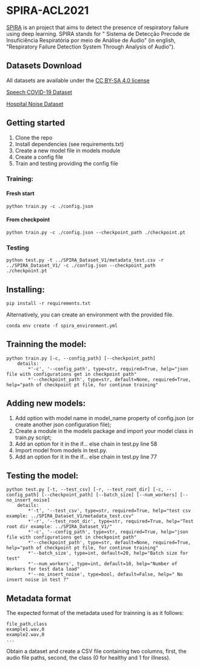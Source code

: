 # SPIRA-ACL2021

[SPIRA](https://spira.ime.usp.br/) is an project that aims to detect the presence of respiratory failure using deep learning. SPIRA stands for "
Sistema de Detecção Precode de Insuficiência Respiratória por meio de Análise de Áudio" (in english, "Respiratory Failure Detection System Through Analysis of Audio").

## Datasets Download
All datasets are available under the [CC BY-SA 4.0 license](https://creativecommons.org/licenses/by-sa/4.0/)

[Speech COVID-19  Dataset](https://drive.google.com/file/d/1Bv0d3uwBB-52MBmtN2A_qNoaBIxUkN9y/view?usp=sharing) 

[Hospital Noise Dataset](https://drive.google.com/file/d/1zNwkye2FhV5LOVh3OfdqgPKzmYS7LeCM/view?usp=sharing)


## Getting started

1. Clone the repo
2. Install dependencies (see requirements.txt)
3. Create a new model file in models module
4. Create a config file
5. Train and testing providing the config file

### Training:

#### Fresh start

`python train.py -c ./config.json`

#### From checkpoint 

`python train.py -c ./config.json --checkpoint_path ./checkpoint.pt`

### Testing

`python test.py -t ../SPIRA_Dataset_V1/metadata_test.csv -r ../SPIRA_Dataset_V1/ -c ./config.json --checkpoint_path ./checkpoint.pt`
        

## Installing:

`pip install -r requirements.txt`

Alternatively, you can create an environment with the provided file.

`conda env create -f spira_environment.yml`
    
## Trainning the model:

```
python train.py [-c, --config_path] [--checkpoint_path]
    details:
        *'-c', '--config_path', type=str, required=True, help="json file with configurations get in checkpoint path"
        *'--checkpoint_path', type=str, default=None, required=True, help="path of checkpoint pt file, for continue training"
```

## Adding new models: 
   
1. Add option with model name in model_name property of config.json (or create another json configuration file);
2. Create a module in the models package and import your model class in train.py script;
3. Add an option for it in the if... else chain in test.py line 58
4. Import model from models in test.py. 
5. Add an option for it in the if... else chain in test.py line 77

## Testing the model:

```
python test.py [-t, --test_csv] [-r, --test_root_dir] [-c, --config_path] [--checkpoint_path] [--batch_size] [--num_workers] [--no_insert_noise]
    details:
        *'-t', '--test_csv', type=str, required=True, help="test csv example: ../SPIRA_Dataset_V1/metadata_test.csv"
        *'-r', '--test_root_dir', type=str, required=True, help="Test root dir example: ../SPIRA_Dataset_V1/"
        *'-c', '--config_path', type=str, required=True, help="json file with configurations get in checkpoint path"
        *'--checkpoint_path', type=str, default=None, required=True, help="path of checkpoint pt file, for continue training"
        *'--batch_size', type=int, default=20, help="Batch size for test"
        *'--num_workers', type=int, default=10, help="Number of Workers for test data load"
        *'--no_insert_noise', type=bool, default=False, help=" No insert noise in test ?"
```

## Metadata format

The expected format of the metadata used for trainning is as it follows:

```
file_path,class
example1.wav,0
example2.wav,0
...
```

Obtain a dataset and create a CSV file containing two columns, first, the audio file paths, second, the class (0 for healthy and 1 for illness).
